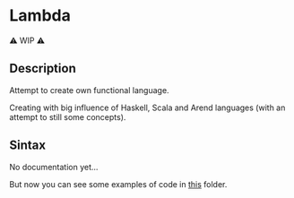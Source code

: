 # Lambda

⚠️ WIP ⚠️

## Description

Attempt to create own functional language.

Creating with big influence of Haskell, Scala and Arend languages (with an attempt to still some concepts).

## Sintax

No documentation yet...

But now you can see some examples of code in [this](https://github.com/d0rj/lambda/tree/main/examples) folder.
